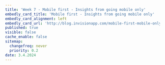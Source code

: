 ```yaml
---
title: 'Week 7 - Mobile first - Insights from going mobile only'
embedly_card_title: 'Mobile first - Insights from going mobile only'
embedly_card_alignment: left
embedly_card_url: 'http://blog.invisionapp.com/mobile-first-mobile-only/'
published: true
visible: false
cache_enable: false
sitemap:
  changefreq: never
  priority: 0.2
date: 3.4.2024
---
```

